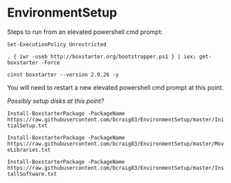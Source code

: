 # EnvironmentSetup

Steps to run from an elevated powershell cmd prompt:

```Set-ExecutionPolicy Unrestricted```

```. { iwr -useb http://boxstarter.org/bootstrapper.ps1 } | iex; get-boxstarter -Force```

```cinst boxstarter --version 2.9.26 -y```

You will need to restart a new elevated powershell cmd prompt at this point.

*Possibly setup disks at this point?*

```Install-BoxstarterPackage -PackageName https://raw.githubusercontent.com/bcraig83/EnvironmentSetup/master/InitialSetup.txt```

```Install-BoxstarterPackage -PackageName https://raw.githubusercontent.com/bcraig83/EnvironmentSetup/master/MoveLibraries.txt```

```Install-BoxstarterPackage -PackageName https://raw.githubusercontent.com/bcraig83/EnvironmentSetup/master/InstallSoftware.txt```
